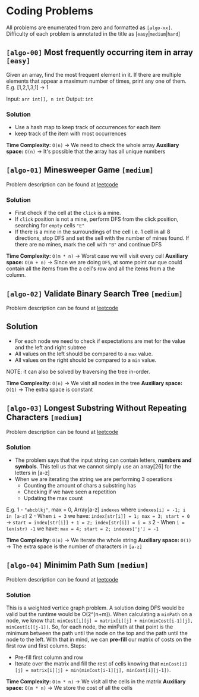 # Coding Problems

All problems are enumerated from zero and formatted as `[algo-xx]`.
Difficulty of each problem is annotated in the title as [`easy`|`medium`|`hard`]

## `[algo-00]` Most frequently occurring item in array `[easy]`

Given an array, find the most frequent element in it. If there are multiple elements that appear a maximum number of times, print any one of them.
E.g. [1,2,1,3,1] -> 1

Input: `arr int[], n int`
Output: `int`

### Solution 

- Use a hash map to keep track of occurrences for each item
- keep track of the item with most occurrences

**Time Complexity:** `O(n)` -> We need to check the whole array
**Auxiliary space:** `O(n)` -> It's possible that the array has all unique numbers

## `[algo-01]` Minesweeper Game `[medium]`

Problem description can be found at [leetcode](https://leetcode.com/problems/minesweeper/)

### Solution
- First check if the cell at the `click` is a mine.
- If `click` position is not a mine, perform DFS from the click position, searching for `empty` cells `"E"`
- If there is a mine in the surroundings of the cell i.e. 1 cell in all 8 directions, stop DFS and set the sell with the number of mines found. If there are no mines, mark the cell with `"B"` and continue DFS

**Time Complexity:** `O(m * n)` -> Worst case we will visit every cell
**Auxiliary space:** `O(m + n)` -> Since we are doing `DFS`, at some point our que could contain all the items from the a cell's row and all the items from a the column.

## `[algo-02]` Validate Binary Search Tree `[medium]`

Problem description can be found at [leetcode](https://leetcode.com/problems/validate-binary-search-tree/)

## Solution
- For each node we need to check if expectations are met for the value and the left and right subtree
- All values on the left should be compared to a `max` value.
- All values on the right should be compared to a `min` value.

NOTE: it can also be solved by traversing the tree in-order.

**Time Complexity:** `O(n)` -> We visit all nodes in the tree
**Auxiliary space:** `O(1)` -> The extra space is constant


## `[algo-03]` Longest Substring Without Repeating Characters `[medium]`

Problem description can be found at [leetcode](https://leetcode.com/problems/longest-substring-without-repeating-characters/)

### Solution
- The problem says that the input string can contain letters, **numbers and symbols**. This tell us that we cannot simply use an array[26] for the letters in [a-z]
- When we are iterating the string we are performing 3 operations
	- Counting the amount of chars a substring has
	- Checking if we have seen a repetition
	- Updating the max count

E.g. 
1 - `"abcblkj"`, max = 0, Array[a-z] `indexes` where `indexes[i] = -1; i in [a-z]`
2 - When `i = 3` we have: `index[str[i]] = 1; max = 3; start = 0` -> `start = index[str[i]] + 1 = 2; index[str[i]] = i = 3`
2 - When `i = len(str) -1` we have: `max = 4; start = 2; indexes['j'] = -1`

**Time Complexity:** `O(n)` -> We iterate the whole string
**Auxiliary space:** `O(1)` -> The extra space is the number of characters in `[a-z]`

## `[algo-04]` Minimim Path Sum `[medium]`

Problem description can be found at [leetcode](https://leetcode.com/problems/minimum-path-sum/)

### Solution

This is a weighted vertice graph problem. A solution doing DFS would be valid but the runtime would be O(2^(n+m)).
When calculating a `minPath` on a node, we know that: `minCost[i][j] = matrix[i][j] + min(minCost[i-1][j], minCost[i][j-1])`.
So, for each node, the minPath at that point is the minimum between the path until the node on the top and the path until the node to the left.
With that in mind, we can **pre-fill** our matrix of costs on the first row and first column.
Steps:
- Pre-fill first column and row
- Iterate over the matrix and fill the rest of cells knowing that `minCost[i][j] = matrix[i][j] + min(minCost[i-1][j], minCost[i][j-1])`.

**Time Complexity:** `O(m * n)` -> We visit all the cells in the matrix
**Auxiliary space:** `O(m * n)` -> We store the cost of all the cells


